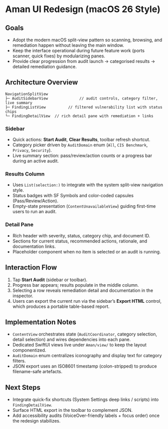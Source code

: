 # Aman UI Redesign (macOS 26 Style)

## Goals
- Adopt the modern macOS split-view pattern so scanning, browsing, and remediation happen without leaving the main window.
- Keep the interface operational during future feature work (ports scanner, quick fixes) by modularizing panes.
- Provide clear progression from audit launch → categorised results → detailed remediation guidance.

## Architecture Overview

```
NavigationSplitView
├─ AuditSidebarView              // audit controls, category filter, live summary
├─ FindingListView          // filtered vulnerability list with status chips
└─ FindingDetailView  // rich detail pane with remediation + links
```

### Sidebar
- Quick actions: **Start Audit**, **Clear Results**, toolbar refresh shortcut.
- Category picker driven by `AuditDomain` enum (`All`, `CIS Benchmark`, `Privacy`, `Security`).
- Live summary section: pass/review/action counts or a progress bar during an active audit.

### Results Column
- Uses `List(selection:)` to integrate with the system split-view navigation style.
- Status badges with SF Symbols and color-coded capsules (Pass/Review/Action).
- Empty-state presentation (`ContentUnavailableView`) guiding first-time users to run an audit.

### Detail Pane
- Rich header with severity, status, category chip, and document ID.
- Sections for current status, recommended actions, rationale, and documentation links.
- Placeholder component when no item is selected or an audit is running.

## Interaction Flow
1. Tap **Start Audit** (sidebar or toolbar).
2. Progress bar appears; results populate in the middle column.
3. Selecting a row reveals remediation detail and documentation in the inspector.
4. Users can export the current run via the sidebar’s **Export HTML** control, which produces a portable table-based report.

## Implementation Notes
- `ContentView` orchestrates state (`AuditCoordinator`, category selection, detail selection) and wires dependencies into each pane.
- Dedicated SwiftUI views live under `Aman/view/` to keep the layout componentized.
- `AuditDomain` enum centralizes iconography and display text for category filters.
- JSON export uses an ISO8601 timestamp (colon-stripped) to produce filename-safe artefacts.

## Next Steps
- Integrate quick-fix shortcuts (System Settings deep links / scripts) into `FindingDetailView`.
- Surface HTML export in the toolbar to complement JSON.
- Add accessibility audits (VoiceOver-friendly labels + focus order) once the redesign stabilizes.
